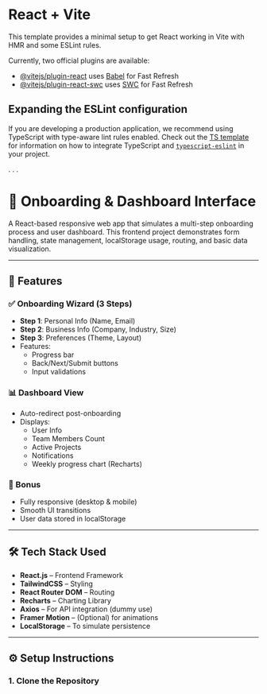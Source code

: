 # React + Vite

This template provides a minimal setup to get React working in Vite with HMR and some ESLint rules.

Currently, two official plugins are available:

- [@vitejs/plugin-react](https://github.com/vitejs/vite-plugin-react/blob/main/packages/plugin-react) uses [Babel](https://babeljs.io/) for Fast Refresh
- [@vitejs/plugin-react-swc](https://github.com/vitejs/vite-plugin-react/blob/main/packages/plugin-react-swc) uses [SWC](https://swc.rs/) for Fast Refresh

## Expanding the ESLint configuration

If you are developing a production application, we recommend using TypeScript with type-aware lint rules enabled. Check out the [TS template](https://github.com/vitejs/vite/tree/main/packages/create-vite/template-react-ts) for information on how to integrate TypeScript and [`typescript-eslint`](https://typescript-eslint.io) in your project.

.
.
.
# 🚀 Onboarding & Dashboard Interface

A React-based responsive web app that simulates a multi-step onboarding process and user dashboard. This frontend project demonstrates form handling, state management, localStorage usage, routing, and basic data visualization.

---

## 📌 Features

### ✅ Onboarding Wizard (3 Steps)
- **Step 1**: Personal Info (Name, Email)
- **Step 2**: Business Info (Company, Industry, Size)
- **Step 3**: Preferences (Theme, Layout)
- Features:
  - Progress bar
  - Back/Next/Submit buttons
  - Input validations

### 📊 Dashboard View
- Auto-redirect post-onboarding
- Displays:
  - User Info
  - Team Members Count
  - Active Projects
  - Notifications
  - Weekly progress chart (Recharts)

### 🎁 Bonus
- Fully responsive (desktop & mobile)
- Smooth UI transitions
- User data stored in localStorage

---

## 🛠️ Tech Stack Used

- **React.js** – Frontend Framework  
- **TailwindCSS** – Styling  
- **React Router DOM** – Routing  
- **Recharts** – Charting Library  
- **Axios** – For API integration (dummy use)  
- **Framer Motion** – (Optional) for animations  
- **LocalStorage** – To simulate persistence  

---

## ⚙️ Setup Instructions

### 1. Clone the Repository
```bash
